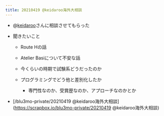```yaml
---
title: 20210419 @keidaroo海外大相談
---
```


* @[keidaroo](keidaroo.md)さんに相談させてもらった

* 聞きたいこと
  
  * Route Hの話
  
  * Atelier Basiについて不安な話
  
  * 今くらいの時期で試験系どうだったのか
  
  * プログラミングでどう他と差別化したか
    
    * 専門性なのか、受賞歴なのか、アプローチなのかとか
* \[/blu3mo-private/20210419 @keidaroo海外大相談\](https://scrapbox.io/blu3mo-private/20210419 @keidaroo海外大相談)

